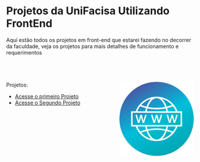 # Projetos da UniFacisa Utilizando FrontEnd

Aqui estão todos os projetos em front-end que estarei fazendo no decorrer da faculdade, veja os projetos para mais detalhes de funcionamento e requerimentos



<br>

#

<img src="../imagens/banner_frontend.png" align="right" width="200">


Projetos:

* [Acesse o primeiro Projeto](https://github.com/lucaslarry/Facisa/tree/main/FrontEnd/Playlist)
* [Acesse o Segundo Projeto](https://github.com/lucaslarry/Facisa/tree/main/FrontEnd/ARC_MarketingPlace)

